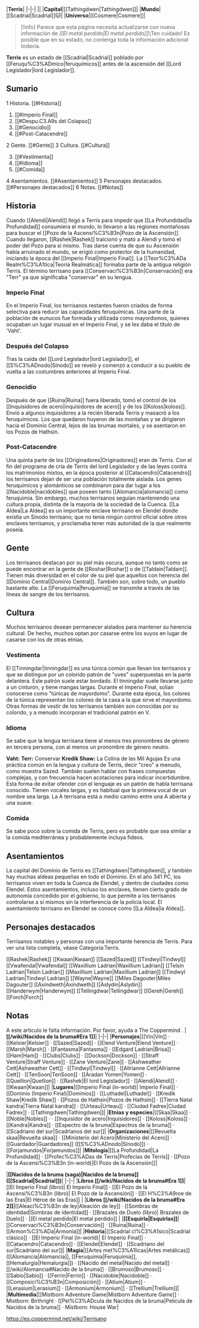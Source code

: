 

|**Terris**|
|-|-|
||
|**Capital**|[[Tathingdwen\|Tathingdwen]]|
|**Mundo**|[[Scadrial\|Scadrial]]🐱︎|
|**Universo**|[[Cosmere\|Cosmere]]|

> [!info] Parece que esta página necesita actualizarse con nueva información de *[[El metal perdido\|El metal perdido]]*!¡Ten cuidado! Es posible que en su estado, no contenga toda la información adicional todavía.

**Terris** es un estado de [[Scadrial\|Scadrial]] poblado por [[Feruqu%C3%ADmico\|feruquímicos]] antes de la ascensión del [[Lord Legislador\|lord Legislador]].

## Sumario

1 Historia. [[#Historia]] 

1. [[#Imperio Final]] 
1. [[#Despu.C3.A9s del Colapso]] 
1. [[#Genocidio]] 
1. [[#Post-Catacendre]] 


2 Gente. [[#Gente]] 
3 Cultura. [[#Cultura]] 

3. [[#Vestimenta]] 
3. [[#Idioma]] 
3. [[#Comida]] 


4 Asentamientos. [[#Asentamientos]] 
5 Personajes destacados. [[#Personajes destacados]] 
6 Notas. [[#Notas]] 


## Historia
Cuando [[Alendi\|Alendi]] llegó a Terris para impedir que [[La Profundidad\|la Profundidad]] consumiera el mundo, lo llevaron a las regiones montañosas para buscar el [[Pozo de la Ascensi%C3%B3n\|Pozo de la Ascensión]]. Cuando llegaron, [[Rashek\|Rashek]] traicionó y mató a Alendi y tomó el poder del Pozo para sí mismo. Tras darse cuenta de que su Ascensión había arruinado el mundo, se erigió como protector de la humanidad, iniciando la época del [[Imperio Final\|Imperio Final]].
La [[Teor%C3%ADa Realm%C3%A1tica\|Teoría Realmática]] formaba parte de la antigua religión Terris.
El término terrisano para [[Conservaci%C3%B3n\|Conservación]] era "Terr" ya que significaba "conservar" en su lengua.

### Imperio Final
En el Imperio Final, los terrisanos restantes fueron criados de forma selectiva para reducir las capacidades feruquímicas. Una parte de la población de eunucos fue formada y utilizada como mayordomos, quienes ocupaban un lugar inusual en el Imperio Final, y se les daba el título de 'Vaht'.

### Después del Colapso
Tras la caída del [[Lord Legislador\|lord Legislador]], el [[S%C3%ADnodo\|Sínodo]] se reveló y comenzó a conducir a su pueblo de vuelta a las costumbres anteriores al Imperio Final.

### Genocidio
Después de que [[Ruina\|Ruina]] fuera liberado, tomó el control de los [[Inquisidores de acero\|inquisidores de acero]] y de los [[Koloss\|koloss]]. Envió a algunos inquisidores a la recién liberada Terris y masacró a los feruquímicos. Los que quedaron huyeron de las montañas y se dirigieron hacia el Dominio Central, lejos de las brumas mortales, y se asentaron en los Pozos de Hathsin.

### Post-Catacendre
Una quinta parte de los [[Originadores\|Originadores]] eran de Terris.
Con el fin del programa de cría de Terris del lord Legislador y de las leyes contra los matrimonios mixtos, en la época posterior al [[Catacendro\|Catacendro]] los terrisanos dejan de ser una población totalmente aislada. Los genes feruquímicos y alománticos se combinaron para dar lugar a los [[Nacidoble\|nacidobles]] que poseen tanto [[Alomancia\|alomancia]] como feruquimia.
Sin embargo, muchos terrisanos seguían manteniendo una cultura propia, distinta de la mayoría de la sociedad de la Cuenca. [[La Aldea\|La Aldea]] es un importante enclave terrisano en Elendel donde existía un Sínodo terrisano; que no tenía ningún control oficial sobre otros enclaves terrisanos, y proclamaba tener más autoridad de la que realmente poseía.

## Gente
Los terrisanos destacan por su piel más oscura, aunque no tanto como se puede encontrar en la gente de [[Roshar\|Roshar]] o de [[Taldain\|Taldain]]. Tienen más diversidad en el color de su piel que aquellos con herencia del [[Dominio Central\|Dominio Central]]. También son, sobre todo, un pueblo bastante alto.
La [[Feruquimia\|feruquimia]] se transmite a través de las líneas de sangre de los terrisanos.


## Cultura
Muchos terrisanos desean permanecer aislados para mantener su herencia cultural. De hecho, muchos optan por casarse entre los suyos en lugar de casarse con los de otras etnias.

### Vestimenta
El [[Tinningdar\|tinningdar]] es una túnica común que llevan los terrisanos y que se distingue por un colorido patrón de "uves" superpuestas en la parte delantera. Este patrón suele estar bordado. El tinningdar suele llevarse junto a un cinturón, y tiene mangas largas. Durante el Imperio Final, solían conocerse como "túnicas de mayordomo". Durante esta época, los colores de la túnica representan los colores de la casa a la que sirve el mayordomo.
Otras formas de vestir de los terrisanos también son conocidas por su colorido, y a menudo incorporan el tradicional patrón en V. 

### Idioma
Se sabe que la lengua terrisana tiene al menos tres pronombres de género en tercera persona, con al menos un pronombre de género neutro.

**Vaht:**
**Terr:** Conservar
**Kredik Shaw:** La Colina de las Mil Agujas
Es una práctica común en la lengua y cultura de Terris, decir "creo" a menudo, como muestra Sazed. También suelen hablar con frases compuestas complejas, y con frecuencia hacen acotaciones para indicar incertidumbre. Esta forma de evitar ofender con el lenguaje es un patrón de habla terrisana conocido.
Tienen vocales largas, y es habitual que la primera vocal de un nombre sea larga.
La A terrisana está a medio camino entre una A abierta y una suave.

### Comida
Se sabe poco sobre la comida de Terris, pero es probable que sea similar a la comida mediterránea y probablemente incluya fideos.

## Asentamientos
La capital del Dominio de Terris es [[Tathingdwen\|Tathingdwen]], y también hay muchas aldeas pequeñas en todo el Dominio.
En el año 341 PC, los terrisanos viven en toda la Cuenca de Elendel, y dentro de ciudades como Elendel. Estos asentamientos, incluso los enclaves, tienen cierto grado de autonomía concedido por el gobierno, lo que permite a los terrisanos controlarse a sí mismos sin la interferencia de la policía local. El asentamiento terrisano en Elendel se conoce como [[La Aldea\|la Aldea]].

## Personajes destacados
Terrisanos notables y personas con una importante herencia de Terris. Para ver una lista completa, véase Categoría:Terris.


[[Rashek\|Rashek]]
[[Kwaan\|Kwaan]]
[[Sazed\|Sazed]]
[[Tindwyl\|Tindwyl]]
[[Vwafendal\|Vwafendal]]
[[Waxillium Ladrian\|Waxillium Ladrian]]
[[Telsin Ladrian\|Telsin Ladrian]]
[[Maxillium Ladrian\|Maxillium Ladrian]]
[[Tindwyl Ladrian\|Tindwyl Ladrian]]
[[Wayne\|Wayne]]
[[Miles Dagouter\|Miles Dagouter]]
[[Axindweth\|Axindweth]]
[[Aslydin\|Aslydin]]
[[Handerwym\|Handerwym]]
[[Tellingdwar\|Tellingdwar]]
[[Gereh\|Gereh]]
[[Forch\|Forch]]

## Notas

A este artículo le falta información. Por favor, ayuda a The Coppermind .
|**[[/wiki/Nacidos de la bruma#Era 1]]**|
|-|-|
|**Personajes**|[[Vin\|Vin]] · [[Kelsier\|Kelsier]] · [[Sazed\|Sazed]] · [[Elend Venture\|Elend Venture]] · [[Marsh\|Marsh]] · [[Fantasma\|Fantasma]] · [[Edgard Ladrian\|Brisa]] · [[Ham\|Ham]] · [[Clubs\|Clubs]] · [[Dockson\|Dockson]] · [[Straff Venture\|Straff Venture]] · [[Zane Venture\|Zane]] · [[Ashweather Cett\|Ashweather Cett]] · [[Tindwyl\|Tindwyl]] · [[Allrianne Cett\|Allrianne Cett]] · [[TenSoon\|TenSoon]] · [[Aradan Yomen\|Yomen]] · [[Quellion\|Quellion]] · [[Rashek\|El lord Legislador]] · [[Alendi\|Alendi]] · [[Kwaan\|Kwaan]]|
|**Lugares**|[[Imperio Final (in-world)\| Imperio Final]] · [[Dominio (Imperio Final)\|Dominios]] · [[Luthadel\|Luthadel]] · [[Kredik Shaw\|Kredik Shaw]] · [[Pozos de Hathsin\|Pozos de Hathsin]] · [[Tierra Natal kandra\|Tierra Natal kandra]] · [[Urteau\|Urteau]] · [[Ciudad Fadrex\|Ciudad Fadrex]] · [[Tathingdwen\|Tathingdwen]]|
|**Etnias y especies**|[[Skaa\|Skaa]] · [[Noble\|Nobles]] ·  · [[Inquisidor de acero\|Inquisidores]] · [[Koloss\|Koloss]] · [[Kandra\|Kandra]] · [[Espectro de la bruma\|Espectros de la bruma]] · [[Scadriano del sur\|Scadrianos del sur]]|
|**Organizaciones**|[[Revuelta skaa\|Revuelta skaa]] · [[Ministerio del Acero\|Ministerio del Acero]] · [[Guardador\|Guardadores]] ([[S%C3%ADnodo\|Sínodo]]) · [[Forjamundos\|Forjamundos]]|
|**Mitología**|[[La Profundidad\|La Profundidad]] · [[Profec%C3%ADas de Terris\|Profecías de Terris]] · [[Pozo de la Ascensi%C3%B3n (in-world)\|El Pozo de la Ascensión]]|

|**[[Nacidos de la bruma (saga)\|Nacidos de la bruma]] ([[Scadrial\|Scadrial]])**|
|-|-|
|**Libros [[/wiki/Nacidos de la bruma#Era 1]]**|[[El Imperio Final (libro)\| El Imperio Final]] · [[El Pozo de la Ascensi%C3%B3n (libro)\| El Pozo de la Ascensión]] · [[El H%C3%A9roe de las Eras\|El Héroe de las Eras]] |
|**Libros [[/wiki/Nacidos de la bruma#Era 2]]**|[[Aleaci%C3%B3n de ley\|Aleación de ley]] · [[Sombras de identidad\|Sombras de identidad]] · [[Brazales de Duelo (libro)\| Brazales de Duelo]] · [[El metal perdido\|El metal perdido]]  |
|**[[Esquirla\|Esquirlas]]**|[[Conservaci%C3%B3n\|Conservación]] · [[Ruina\|Ruina]] · [[Armon%C3%ADa\|Armonía]]|
|**Historia**|[[Scadrial cl%C3%A1sico\|Scadrial clásico]] · [[El Imperio Final (in-world)\| El Imperio Final]] · [[Catacendro\|Catacendro]] · [[Elendel\|Elendel]] · [[Scadriano del sur\|Scadriano del sur]]|
|**Magia**|[[Artes met%C3%A1licas\|Artes metálicas]] ([[Alomancia\|Alomancia]], [[Feruquimia\|Feruquimia]], [[Hemalurgia\|Hemalurgia]]) · [[Nacido del metal\|Nacido del metal]] · [[/wiki/Alomancia#Nacido de la bruma]] · [[Brumoso\|Brumoso]] · [[Sabio\|Sabio]] · [[Ferrin\|Ferrin]] · [[Nacidoble\|Nacidoble]] · [[Composici%C3%B3n\|Composición]] · [[Atium\|Atium]] · [[Lerasium\|Lerasium]] · [[Armonium\|Armonium]] · [[Trellium\|Trellium]]|
|**Multimedia**|[[Mistborn Adventure Game\|Mistborn Adventure Game‎‎]] · Mistborn: Birthright · [[Pel%C3%ADcula de Nacidos de la bruma\|Película de Nacidos de la bruma]] · Mistborn: House War|



https://es.coppermind.net/wiki/Terrisano